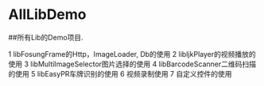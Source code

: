 # AllLibDemo
##所有Lib的Demo项目.

1 libFosungFrame的Http，ImageLoader, Db的使用
2 libIjkPlayer的视频播放的使用
3 libMultiImageSelector图片选择的使用
4 libBarcodeScanner二维码扫描的使用
5 libEasyPR车牌识别的使用
6 视频录制使用
7 自定义控件的使用